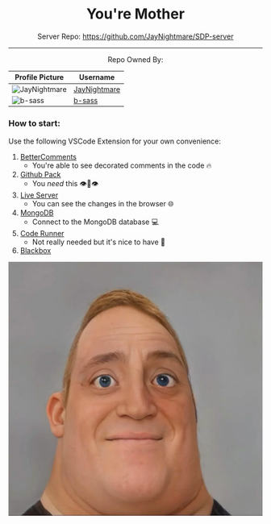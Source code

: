 <div align="center">

# You're Mother

Server Repo: https://github.com/JayNightmare/SDP-server

---

Repo Owned By:

| Profile Picture | Username |
|------------------|----------|
| ![JayNightmare](https://avatars.githubusercontent.com/JayNightmare?s=100) | [JayNightmare](https://github.com/JayNightmare) |
| ![b-sass](https://avatars.githubusercontent.com/b-sass?s=100) | [b-sass](https://github.com/b-sass) |

</div>

### How to start:

Use the following VSCode Extension for your own convenience:
1. [BetterComments](https://marketplace.visualstudio.com/items?itemName=aaron-bond.better-comments)
    - You're able to see decorated comments in the code 🔥
2. [Github Pack](https://marketplace.visualstudio.com/items?itemName=vinirossa.vscode-gitandgithub-pack)
    - You _need_ this 👁👄👁
3. [Live Server](https://marketplace.visualstudio.com/items?itemName=ritwickdey.LiveServer)
    - You can see the changes in the browser 🌐
4. [MongoDB](https://marketplace.visualstudio.com/items?itemName=mongodb.mongodb-vscode)
    - Connect to the MongoDB database 💻
5. [Code Runner](https://marketplace.visualstudio.com/items?itemName=formulahendry.code-runner)
    - Not really needed but it's nice to have 🤔
6. [Blackbox](https://marketplace.visualstudio.com/items?itemName=Blackboxapp.blackbox)

![alt text](./images/image.png)
